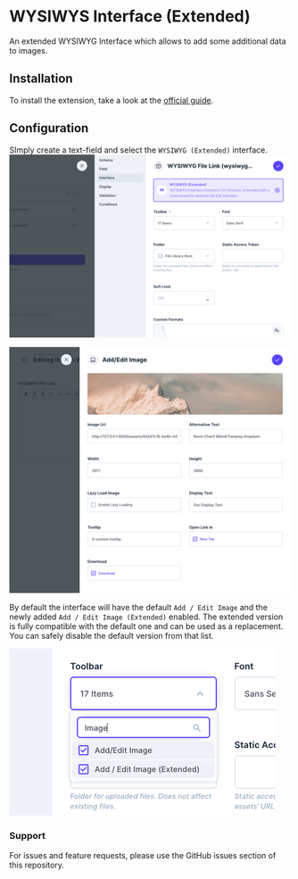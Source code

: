 # WYSIWYS Interface (Extended)
An extended WYSIWYG Interface which allows to add some additional data to images.


## Installation
To install the extension, take a look at the [official guide](https://docs.directus.io/extensions/installing-extensions.html).

## Configuration
SImply create a text-field and select the `WYSIWYG (Extended)` interface.
![](https://raw.githubusercontent.com/directus-labs/extensions/main/packages/input-rich-text-html-file-link/docs/settings.png)

![](https://raw.githubusercontent.com/directus-labs/extensions/main/packages/input-rich-text-html-file-link/docs/interface.png)

By default the interface will have the default `Add / Edit Image` and the newly added `Add / Edit Image (Extended)` enabled. The extended version is fully compatible with the default one and can be used as a replacement. You can safely disable the default version from that list.

![](https://raw.githubusercontent.com/directus-labs/extensions/main/packages/input-rich-text-html-file-link/docs/toolbar.png)

### Support
For issues and feature requests, please use the GitHub issues section of this repository.

